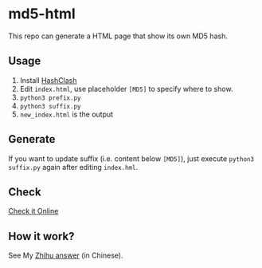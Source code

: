 # md5-html

This repo can generate a HTML page that show its own MD5 hash.

## Usage

1. Install [HashClash](https://github.com/cr-marcstevens/hashclash/tree/master)
2. Edit `index.html`, use placeholder `[MD5]` to specify where to show.
3. `python3 prefix.py`
4. `python3 suffix.py`
5. `new_index.html` is the output

## Generate

If you want to update suffix (i.e. content below `[MD5]`), just execute `python3 suffix.py` again after editing `index.hml`.

## Check

[Check it Online](https://emn178.github.io/online-tools/md5_checksum.html)

## How it work?

See My [Zhihu answer](https://www.zhihu.com/question/411191287/answer/34647918511)  (in Chinese).
